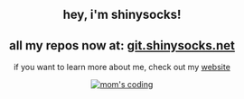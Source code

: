 <div align=center>
  <h2>hey, i'm shinysocks!</h2>
  <h2>all my repos now at: <a href="https://git.shinysocks.net/shinysocks">git.shinysocks.net</a> </h2>
  <p>if you want to learn more about me, check out my <a href="https://shinysocks.net">website</a></p>
  
  <a href="https://xkcd.com/345/">
    <img alt="mom's coding" src="https://github.com/shinysocks/shinysocks/assets/91911303/21687629-de1d-457f-957c-951e34a3676a"
  </a>

</div>

